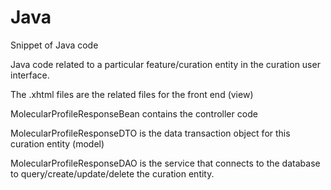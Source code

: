 # Java
Snippet of Java code

Java code related to a particular feature/curation entity in the curation user interface. 

The .xhtml files are the related files for the front end (view)

MolecularProfileResponseBean contains the controller code

MolecularProfileResponseDTO is the data transaction object for this curation entity (model)

MolecularProfileResponseDAO is the service that connects to the database to query/create/update/delete the curation entity.

